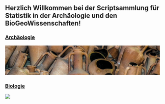## Herzlich Willkommen bei der Scriptsammlung für Statistik in der Archäologie und den BioGeoWissenschaften! 

### [Archäologie](https://github.com/SCSchmidt/lehre/blob/gh-pages/Sammlung_Archäologie.md)

![](https://github.com/SCSchmidt/lehre/blob/gh-pages/amphorae-2291971_1280_kl.jpeg)

### [Biologie](https://github.com/SCSchmidt/lehre/blob/gh-pages/Sammlung_Biologie.md)

![](https://cdn.pixabay.com/photo/2018/03/27/12/16/analytics-3265840_960_720.jpg)
